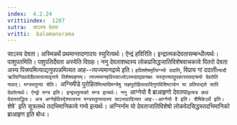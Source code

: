 ```yaml
---
index:  4.2.24
vrittiindex:  1207
sutra:  साऽस्य देवता
vritti:  balamanorama 
---
```


साऽस्य देवता। अस्मिन्नर्थे प्रथमान्तादणादयः स्युरित्यर्थः। ऐन्द्रं हविरिति। इन्द्रात्मकदेवतासम्बन्धीत्यर्थः। पाशुपतमिति। पशुपतिर्देवता अस्येति विग्रहः। ननु देवताशब्दस्य लोकप्रसिद्धजातिविशेषवाचकत्वे पितरो देवता अस्य पित्त्रयमित्याद्यनुपपन्नमित्यत आह--त्यज्यमानद्रव्ये इति। `हविश्शेषमृत्विग्भ्यो ददाति`, विप्राय गां ददाती`त्यादौ ऋत्विग्विप्रादेर्देवतात्वव्यावृत्तये विशेषग्रहणम्। त्यज्यमानहविस्साध्योऽस्मदाद्यप्रत्यक्षः यस्तृप्त्याद्युपकारस्तदाश्रयो देवतेति यावत्। मन्त्रस्तुत्या चेति। `अग्निमीडे पुरोहित`मित्यादिमन्त्रेषु यज्ञपुरोहितत्वादिगुणविशिष्टत्वेन या प्रतिपाद्यते सापि देवतेत्यर्थः। ऐन्द्रो मन्त्र इति। इन्द्रस्तुत्यको मन्त्र इत्यर्थः। ननु `आग्नेयो वै ब्राआहृणो देवतया` इत्यत्र कथं देवतातद्धितः। अत्र अग्नेर्हविरुद्देश्यत्वस्य मन्त्रस्तुत्यत्वस्य चाऽभावादित्यत आह--आग्नेयो वै इति। शैषिकेऽर्थे इति। `शेषे` इति सूत्रलब्धे तदभिमानिकत्वे गम्ये इत्यर्थः। अग्निर्नाम यो देवताजातिविशेषो लोकवेदसिद्धस्तदभिमानिको ब्राआहृण इति बोधः। 

